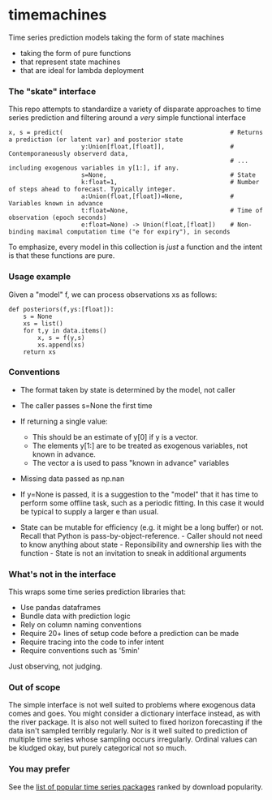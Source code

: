 # timemachines
Time series prediction models taking the form of state machines
- taking the form of pure functions
- that represent state machines
- that are ideal for lambda deployment

### The "skate" interface
This repo attempts to standardize a variety of disparate approaches to time series prediction and filtering around a *very* simple functional interface

    x, s = predict(                                              # Returns a prediction (or latent var) and posterior state
                        y:Union[float,[float]],                  # Contemporaneously observerd data, 
                                                                 # ... including exogenous variables in y[1:], if any. 
                        s=None,                                  # State
                        k:float=1,                               # Number of steps ahead to forecast. Typically integer. 
                        a:Union(float,[float])=None,             # Variables known in advance
                        t:float=None,                            # Time of observation (epoch seconds)
                        e:float=None) -> Union(float,[float])    # Non-binding maximal computation time ("e for expiry"), in seconds
    
To emphasize, every model in this collection is *just* a function and the intent is that these functions are pure. 

### Usage example
Given a "model" f, we can process observations xs as follows:

    def posteriors(f,ys:[float]):
        s = None
        xs = list()
        for t,y in data.items()
            x, s = f(y,s)
            xs.append(xs)
        return xs
    
### Conventions 

- The format taken by state is determined by the model, not caller
- The caller passes s=None the first time
       
- If returning a single value:
     - This should be an estimate of y[0] if y is a vector. 
     - The elements y[1:] are to be treated as exogenous variables, not known in advance. 
     - The vector a is used to pass "known in advance" variables
     
- Missing data passed as np.nan

- If y=None is passed, it is a suggestion to the "model" that it has time to perform some
      offline task, such as a periodic fitting. In this case it would be typical to supply a
      larger e than usual. 
      
- State can be mutable for efficiency (e.g. it might be a long buffer) or not. Recall that Python is pass-by-object-reference. 
      - Caller should not need to know anything about state
      - Reponsibility and ownership lies with the function
      - State is not an invitation to sneak in additional arguments
   

### What's not in the interface
This wraps some time series prediction libraries that:

 - Use pandas dataframes
 - Bundle data with prediction logic
 - Rely on column naming conventions 
 - Require 20+ lines of setup code before a prediction can be made
 - Require tracing into the code to infer intent
 - Require conventions such as '5min' 

Just observing, not judging. 

### Out of scope
The simple interface is not well suited to problems where exogenous data comes and goes. You might consider a dictionary interface instead, as with the river package. It is also not well suited to fixed horizon forecasting if the data isn't sampled terribly regularly. Nor is it well suited to prediction of multiple time series whose sampling occurs irregularly. Ordinal values can be kludged okay, but purely categorical not so much. 

### You may prefer
See the [list of popular time series packages](https://www.microprediction.com/blog/popular-timeseries-packages) ranked by download popularity. 

